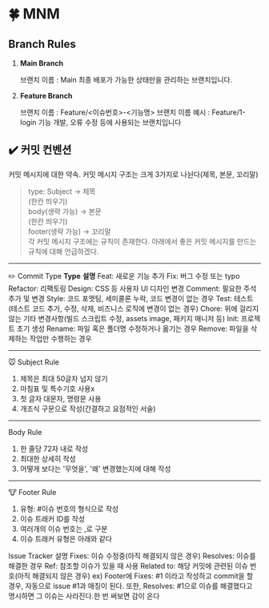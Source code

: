 # 🍀 MNM

## **Branch Rules**

1. **Main Branch**
    
    브랜치 이름 : Main 최종 배포가 가능한 상태만을 관리하는 브랜치입니다.
    
2. **Feature Branch**
    
    브랜치 이름 : Feature/<이슈번호>-<기능명> 브랜치 이름 예시 : Feature/1-login 기능 개발, 오류 수정 등에 사용되는 브랜치입니다

## ✔️ 커밋 컨벤션
커밋 메시지에 대한 약속.
커밋 메시지 구조는 크게 3가지로 나뉜다(제목, 본문, 꼬리말)

>type: Subject -> 제목  
(한칸 띄우기)  
body(생략 가능) -> 본문  
(한칸 띄우기)  
footer(생략 가능) -> 꼬리말  
각 커밋 메시지 구조에는 규칙이 존재한다.
아래에서 좋은 커밋 메시지를 만드는 규칙에 대해 언급하겠다.

------------------

✏️ Commit Type
**Type**	**설명**
Feat:	새로운 기능 추가
Fix:	버그 수정 또는 typo
Refactor:	리팩토링
Design:	CSS 등 사용자 UI 디자인 변경
Comment:	필요한 주석 추가 및 변경
Style:	코드 포맷팅, 세미콜론 누락, 코드 변경이 없는 경우
Test:	테스트(테스트 코드 추가, 수정, 삭제, 비즈니스 로직에 변경이 없는 경우)
Chore:	위에 걸리지 않는 기타 변경사항(빌드 스크립트 수정, assets image, 패키지 매니저 등)
Init:	프로젝트 초기 생성
Rename:	파일 혹은 폴더명 수정하거나 옮기는 경우
Remove:	파일을 삭제하는 작업만 수행하는 경우

------------------

🐭 Subject Rule
1. 제목은 최대 50글자 넘지 않기
2. 마침표 및 특수기호 사용x
3. 첫 글자 대문자, 명령문 사용
4. 개조식 구문으로 작성(간결하고 요점적인 서술)

------------------

Body Rule
1. 한 줄당 72자 내로 작성
2. 최대한 상세히 작성
3. 어떻게 보다는 '무엇을', '왜' 변경했는지에 대해 작성

------------------

🐮 Footer Rule
1. 유형: #이슈 번호의 형식으로 작성
2. 이슈 트래커 ID를 작성
3. 여러개의 이슈 번호는 ,로 구분
4. 이슈 트래커 유형은 아래와 같다

Issue Tracker	설명
Fixes:	이슈 수정중(아직 해결되지 않은 경우)
Resolves:	이슈를 해결한 경우
Ref:	참조할 이슈가 있을 때 사용
Related to:	해당 커밋에 관련된 이슈 번호(아직 해결되지 않은 경우)
ex) Footer에 Fixes: #1 이라고 작성하고 commit을 할 경우, 자동으로 issue #1과 매칭이 된다.
또한, Resolves: #1으로 이슈를 해결했다고 명시하면 그 이슈는 사라진다.한 번 써보면 감이 온다

